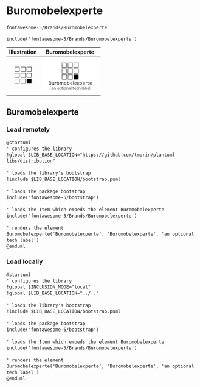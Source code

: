 # Buromobelexperte


```text
fontawesome-5/Brands/Buromobelexperte
```

```text
include('fontawesome-5/Brands/Buromobelexperte')
```



| Illustration | Buromobelexperte |
| :---: | :---: |
| ![illustration for Illustration](../../fontawesome-5/Brands/Buromobelexperte.png) | ![illustration for Buromobelexperte](../../fontawesome-5/Brands/Buromobelexperte.Local.png) |




## Buromobelexperte

### Load remotely
```plantuml
@startuml
' configures the library
!global $LIB_BASE_LOCATION="https://github.com/tmorin/plantuml-libs/distribution"

' loads the library's bootstrap
!include $LIB_BASE_LOCATION/bootstrap.puml

' loads the package bootstrap
include('fontawesome-5/bootstrap')

' loads the Item which embeds the element Buromobelexperte
include('fontawesome-5/Brands/Buromobelexperte')

' renders the element
Buromobelexperte('Buromobelexperte', 'Buromobelexperte', 'an optional tech label')
@enduml
```

### Load locally
```plantuml
@startuml
' configures the library
!global $INCLUSION_MODE="local"
!global $LIB_BASE_LOCATION="../.."

' loads the library's bootstrap
!include $LIB_BASE_LOCATION/bootstrap.puml

' loads the package bootstrap
include('fontawesome-5/bootstrap')

' loads the Item which embeds the element Buromobelexperte
include('fontawesome-5/Brands/Buromobelexperte')

' renders the element
Buromobelexperte('Buromobelexperte', 'Buromobelexperte', 'an optional tech label')
@enduml
```

